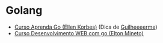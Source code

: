 # Golang

- [Curso Aprenda Go (Ellen Korbes)](https://www.youtube.com/watch?v=WiGU_ZB-u0w&list=PLCKpcjBB_VlBsxJ9IseNxFllf-UFEXOdg&ab_channel=AprendaGo) (Dica de [Guilheeeerme](https://github.com/Guilheeeerme))
- [Curso Desenvolvimento WEB com go (Elton Mineto)](https://www.youtube.com/watch?v=MNE_grboFPM&list=PL0qudqr7_CuStQUsf2vtHXMxOp5gl_ENc)
